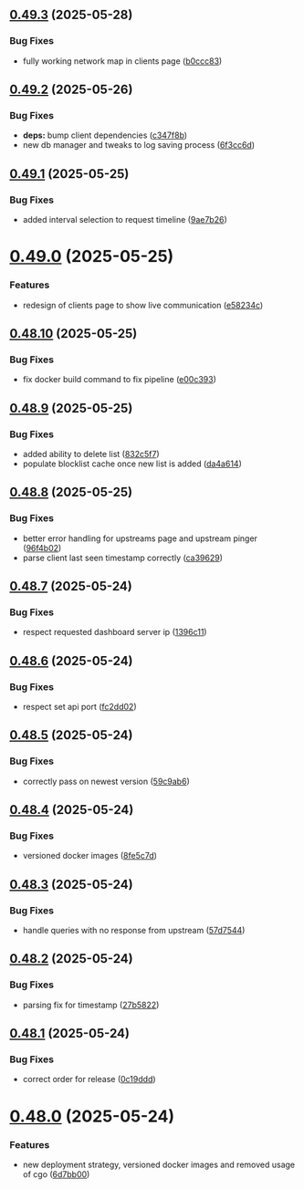 ## [0.49.3](https://github.com/pommee/goaway/compare/v0.49.2...v0.49.3) (2025-05-28)


### Bug Fixes

* fully working network map in clients page ([b0ccc83](https://github.com/pommee/goaway/commit/b0ccc8331f788b50b1606bc33a9754d277762cca))

## [0.49.2](https://github.com/pommee/goaway/compare/v0.49.1...v0.49.2) (2025-05-26)


### Bug Fixes

* **deps:** bump client dependencies ([c347f8b](https://github.com/pommee/goaway/commit/c347f8b9c1b16612b84d05b90f07af4aba07c779))
* new db manager and tweaks to log saving process ([6f3cc6d](https://github.com/pommee/goaway/commit/6f3cc6d25ef468d4115cf2e69a52b40c6184ceab))

## [0.49.1](https://github.com/pommee/goaway/compare/v0.49.0...v0.49.1) (2025-05-25)


### Bug Fixes

* added interval selection to request timeline ([9ae7b26](https://github.com/pommee/goaway/commit/9ae7b267f5eb4299af6ce851c44a57ae9244a932))

# [0.49.0](https://github.com/pommee/goaway/compare/v0.48.10...v0.49.0) (2025-05-25)


### Features

* redesign of clients page to show live communication ([e58234c](https://github.com/pommee/goaway/commit/e58234c1ba335f233a7952faf2a1e16dc126f48b))

## [0.48.10](https://github.com/pommee/goaway/compare/v0.48.9...v0.48.10) (2025-05-25)


### Bug Fixes

* fix docker build command to fix pipeline ([e00c393](https://github.com/pommee/goaway/commit/e00c39348a67fda41b1261b4eebf408050d59350))

## [0.48.9](https://github.com/pommee/goaway/compare/v0.48.8...v0.48.9) (2025-05-25)


### Bug Fixes

* added ability to delete list ([832c5f7](https://github.com/pommee/goaway/commit/832c5f741a4666ac013c666e97777162947e4f43))
* populate blocklist cache once new list is added ([da4a614](https://github.com/pommee/goaway/commit/da4a614bf252d90d53305b4cc187fa2d3ebc979f))

## [0.48.8](https://github.com/pommee/goaway/compare/v0.48.7...v0.48.8) (2025-05-25)


### Bug Fixes

* better error handling for upstreams page and upstream pinger ([96f4b02](https://github.com/pommee/goaway/commit/96f4b02580803f7a02f5002bd2e3f913a4b0ca68))
* parse client last seen timestamp correctly ([ca39629](https://github.com/pommee/goaway/commit/ca39629ba04a0fede0ea89330525eb956afa8b71))

## [0.48.7](https://github.com/pommee/goaway/compare/v0.48.6...v0.48.7) (2025-05-24)


### Bug Fixes

* respect requested dashboard server ip ([1396c11](https://github.com/pommee/goaway/commit/1396c11bad798ec4ac1a8a4d869f932fda933b04))

## [0.48.6](https://github.com/pommee/goaway/compare/v0.48.5...v0.48.6) (2025-05-24)


### Bug Fixes

* respect set api port ([fc2dd02](https://github.com/pommee/goaway/commit/fc2dd02402fb940fe3a3dbfa60979a477f338e1c))

## [0.48.5](https://github.com/pommee/goaway/compare/v0.48.4...v0.48.5) (2025-05-24)


### Bug Fixes

* correctly pass on newest version ([59c9ab6](https://github.com/pommee/goaway/commit/59c9ab6006718741494323dee428dad53717365d))

## [0.48.4](https://github.com/pommee/goaway/compare/v0.48.3...v0.48.4) (2025-05-24)


### Bug Fixes

* versioned docker images ([8fe5c7d](https://github.com/pommee/goaway/commit/8fe5c7dd6b1fc2ab6d7e859490c76a113c07f588))

## [0.48.3](https://github.com/pommee/goaway/compare/v0.48.2...v0.48.3) (2025-05-24)


### Bug Fixes

* handle queries with no response from upstream ([57d7544](https://github.com/pommee/goaway/commit/57d75441a3f429557cebdd43202182f024907fcf))

## [0.48.2](https://github.com/pommee/goaway/compare/v0.48.1...v0.48.2) (2025-05-24)


### Bug Fixes

* parsing fix for timestamp ([27b5822](https://github.com/pommee/goaway/commit/27b58222a230028df159e60486229b405caba0b1))

## [0.48.1](https://github.com/pommee/goaway/compare/v0.48.0...v0.48.1) (2025-05-24)


### Bug Fixes

* correct order for release ([0c19ddd](https://github.com/pommee/goaway/commit/0c19ddd55dba66b2776872e04cd6e142f8a92901))

# [0.48.0](https://github.com/pommee/goaway/compare/v0.47.0...v0.48.0) (2025-05-24)


### Features

* new deployment strategy, versioned docker images and removed usage of cgo ([6d7bb00](https://github.com/pommee/goaway/commit/6d7bb0032b5a5c1aff1a62dfa8923b5e1c0ac6f2))
